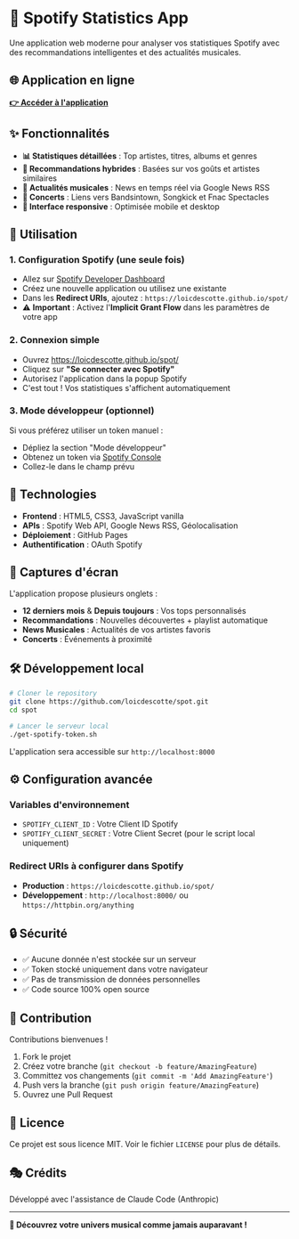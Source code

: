 # 🎵 Spotify Statistics App

Une application web moderne pour analyser vos statistiques Spotify avec des recommandations intelligentes et des actualités musicales.

## 🌐 Application en ligne

**[👉 Accéder à l'application](https://loicdescotte.github.io/spot/)**

## ✨ Fonctionnalités

- **📊 Statistiques détaillées** : Top artistes, titres, albums et genres
- **🎯 Recommandations hybrides** : Basées sur vos goûts et artistes similaires  
- **📰 Actualités musicales** : News en temps réel via Google News RSS
- **🎤 Concerts** : Liens vers Bandsintown, Songkick et Fnac Spectacles
- **📱 Interface responsive** : Optimisée mobile et desktop

## 🚀 Utilisation

### 1. **Configuration Spotify** (une seule fois)
- Allez sur [Spotify Developer Dashboard](https://developer.spotify.com/dashboard)
- Créez une nouvelle application ou utilisez une existante
- Dans les **Redirect URIs**, ajoutez : `https://loicdescotte.github.io/spot/`
- ⚠️ **Important** : Activez l'**Implicit Grant Flow** dans les paramètres de votre app

### 2. **Connexion simple**
- Ouvrez https://loicdescotte.github.io/spot/
- Cliquez sur **"Se connecter avec Spotify"**
- Autorisez l'application dans la popup Spotify
- C'est tout ! Vos statistiques s'affichent automatiquement

### 3. **Mode développeur** (optionnel)
Si vous préférez utiliser un token manuel :
- Dépliez la section "Mode développeur"
- Obtenez un token via [Spotify Console](https://developer.spotify.com/console/get-current-user/)
- Collez-le dans le champ prévu

## 🔧 Technologies

- **Frontend** : HTML5, CSS3, JavaScript vanilla
- **APIs** : Spotify Web API, Google News RSS, Géolocalisation
- **Déploiement** : GitHub Pages
- **Authentification** : OAuth Spotify

## 📱 Captures d'écran

L'application propose plusieurs onglets :
- **12 derniers mois** & **Depuis toujours** : Vos tops personnalisés
- **Recommandations** : Nouvelles découvertes + playlist automatique
- **News Musicales** : Actualités de vos artistes favoris
- **Concerts** : Événements à proximité

## 🛠️ Développement local

```bash
# Cloner le repository
git clone https://github.com/loicdescotte/spot.git
cd spot

# Lancer le serveur local
./get-spotify-token.sh
```

L'application sera accessible sur `http://localhost:8000`

## ⚙️ Configuration avancée

### Variables d'environnement
- `SPOTIFY_CLIENT_ID` : Votre Client ID Spotify
- `SPOTIFY_CLIENT_SECRET` : Votre Client Secret (pour le script local uniquement)

### Redirect URIs à configurer dans Spotify
- **Production** : `https://loicdescotte.github.io/spot/`
- **Développement** : `http://localhost:8000/` ou `https://httpbin.org/anything`

## 🔒 Sécurité

- ✅ Aucune donnée n'est stockée sur un serveur
- ✅ Token stocké uniquement dans votre navigateur
- ✅ Pas de transmission de données personnelles
- ✅ Code source 100% open source

## 🤝 Contribution

Contributions bienvenues ! 

1. Fork le projet
2. Créez votre branche (`git checkout -b feature/AmazingFeature`)
3. Committez vos changements (`git commit -m 'Add AmazingFeature'`)
4. Push vers la branche (`git push origin feature/AmazingFeature`)
5. Ouvrez une Pull Request

## 📄 Licence

Ce projet est sous licence MIT. Voir le fichier `LICENSE` pour plus de détails.

## 🎭 Crédits

Développé avec l'assistance de Claude Code (Anthropic)

---

**🎵 Découvrez votre univers musical comme jamais auparavant !**